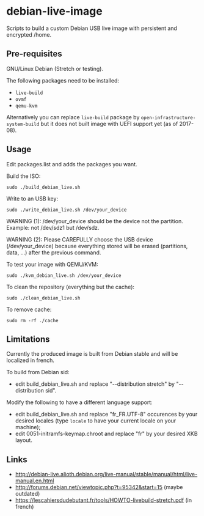 # debian-live-image

Scripts to build a custom Debian USB live image with persistent and encrypted
/home.

## Pre-requisites

GNU/Linux Debian (Stretch or testing).

The following packages need to be installed:
 * `live-build`
 * `ovmf`
 * `qemu-kvm`

Alternatively you can replace `live-build` package by
`open-infrastructure-system-build` but it does not built image with UEFI support
yet (as of 2017-08).

## Usage

Edit packages.list and adds the packages you want.

Build the ISO:

`sudo ./build_debian_live.sh`

Write to an USB key:

`sudo ./write_debian_live.sh /dev/your_device`

WARNING (1): /dev/your_device should be the device not the partition.
Example: not /dev/sdz1 but /dev/sdz.

WARNING (2): Please CAREFULLY choose the USB device (/dev/your_device) because
everything stored will be erased (partitions, data, ...) after the previous
command.

To test your image with QEMU/KVM:

`sudo ./kvm_debian_live.sh /dev/your_device`

To clean the repository (everything but the cache):

`sudo ./clean_debian_live.sh`

To remove cache:

`sudo rm -rf ./cache`

## Limitations

Currently the produced image is built from Debian stable and will be localized
in french.

To build from Debian sid:
 * edit build\_debian\_live.sh and replace "--distribution stretch" by 
 "--distribution sid".

Modify the following to have a different language support:
 * edit build\_debian\_live.sh and replace "fr_FR.UTF-8" occurences by your
 desired locales (type `locale` to have your current locale on your machine);
 * edit 0051-initramfs-keymap.chroot and replace "fr" by your desired XKB
 layout.

## Links

 * http://debian-live.alioth.debian.org/live-manual/stable/manual/html/live-manual.en.html
 * http://forums.debian.net/viewtopic.php?t=95342&start=15 (maybe outdated)
 * https://lescahiersdudebutant.fr/tools/HOWTO-livebuild-stretch.pdf (in
 french)

